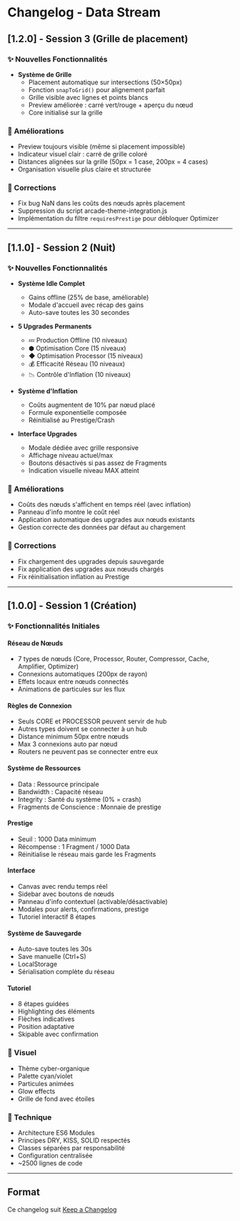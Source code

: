 # Changelog - Data Stream

## [1.2.0] - Session 3 (Grille de placement)

### ✨ Nouvelles Fonctionnalités
- **Système de Grille**
  - Placement automatique sur intersections (50×50px)
  - Fonction `snapToGrid()` pour alignement parfait
  - Grille visible avec lignes et points blancs
  - Preview améliorée : carré vert/rouge + aperçu du nœud
  - Core initialisé sur la grille

### 🔧 Améliorations
- Preview toujours visible (même si placement impossible)
- Indicateur visuel clair : carré de grille coloré
- Distances alignées sur la grille (50px = 1 case, 200px = 4 cases)
- Organisation visuelle plus claire et structurée

### 🐛 Corrections
- Fix bug NaN dans les coûts des nœuds après placement
- Suppression du script arcade-theme-integration.js
- Implémentation du filtre `requiresPrestige` pour débloquer Optimizer

---

## [1.1.0] - Session 2 (Nuit)

### ✨ Nouvelles Fonctionnalités
- **Système Idle Complet**
  - Gains offline (25% de base, améliorable)
  - Modale d'accueil avec récap des gains
  - Auto-save toutes les 30 secondes

- **5 Upgrades Permanents**
  - 💤 Production Offline (10 niveaux)
  - ⬢ Optimisation Core (15 niveaux)
  - ◆ Optimisation Processor (15 niveaux)
  - 💰 Efficacité Réseau (10 niveaux)
  - 📉 Contrôle d'Inflation (10 niveaux)

- **Système d'Inflation**
  - Coûts augmentent de 10% par nœud placé
  - Formule exponentielle composée
  - Réinitialisé au Prestige/Crash

- **Interface Upgrades**
  - Modale dédiée avec grille responsive
  - Affichage niveau actuel/max
  - Boutons désactivés si pas assez de Fragments
  - Indication visuelle niveau MAX atteint

### 🔧 Améliorations
- Coûts des nœuds s'affichent en temps réel (avec inflation)
- Panneau d'info montre le coût réel
- Application automatique des upgrades aux nœuds existants
- Gestion correcte des données par défaut au chargement

### 🐛 Corrections
- Fix chargement des upgrades depuis sauvegarde
- Fix application des upgrades aux nœuds chargés
- Fix réinitialisation inflation au Prestige

---

## [1.0.0] - Session 1 (Création)

### ✨ Fonctionnalités Initiales

#### Réseau de Nœuds
- 7 types de nœuds (Core, Processor, Router, Compressor, Cache, Amplifier, Optimizer)
- Connexions automatiques (200px de rayon)
- Effets locaux entre nœuds connectés
- Animations de particules sur les flux

#### Règles de Connexion
- Seuls CORE et PROCESSOR peuvent servir de hub
- Autres types doivent se connecter à un hub
- Distance minimum 50px entre nœuds
- Max 3 connexions auto par nœud
- Routers ne peuvent pas se connecter entre eux

#### Système de Ressources
- Data : Ressource principale
- Bandwidth : Capacité réseau
- Integrity : Santé du système (0% = crash)
- Fragments de Conscience : Monnaie de prestige

#### Prestige
- Seuil : 1000 Data minimum
- Récompense : 1 Fragment / 1000 Data
- Réinitialise le réseau mais garde les Fragments

#### Interface
- Canvas avec rendu temps réel
- Sidebar avec boutons de nœuds
- Panneau d'info contextuel (activable/désactivable)
- Modales pour alerts, confirmations, prestige
- Tutoriel interactif 8 étapes

#### Système de Sauvegarde
- Auto-save toutes les 30s
- Save manuelle (Ctrl+S)
- LocalStorage
- Sérialisation complète du réseau

#### Tutoriel
- 8 étapes guidées
- Highlighting des éléments
- Flèches indicatives
- Position adaptative
- Skipable avec confirmation

### 🎨 Visuel
- Thème cyber-organique
- Palette cyan/violet
- Particules animées
- Glow effects
- Grille de fond avec étoiles

### 🔧 Technique
- Architecture ES6 Modules
- Principes DRY, KISS, SOLID respectés
- Classes séparées par responsabilité
- Configuration centralisée
- ~2500 lignes de code

---

## Format
Ce changelog suit [Keep a Changelog](https://keepachangelog.com/fr/1.0.0/)
